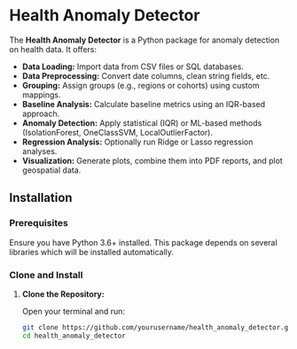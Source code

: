 # Health Anomaly Detector


The **Health Anomaly Detector** is a Python package for anomaly detection on health data. It offers:

- **Data Loading:** Import data from CSV files or SQL databases.
- **Data Preprocessing:** Convert date columns, clean string fields, etc.
- **Grouping:** Assign groups (e.g., regions or cohorts) using custom mappings.
- **Baseline Analysis:** Calculate baseline metrics using an IQR-based approach.
- **Anomaly Detection:** Apply statistical (IQR) or ML-based methods (IsolationForest, OneClassSVM, LocalOutlierFactor).
- **Regression Analysis:** Optionally run Ridge or Lasso regression analyses.
- **Visualization:** Generate plots, combine them into PDF reports, and plot geospatial data.
  
## Installation

### Prerequisites
Ensure you have Python 3.6+ installed. This package depends on several libraries which will be installed automatically. 

### Clone and Install

1. **Clone the Repository:**

   Open your terminal and run:

   ```bash
   git clone https://github.com/yourusername/health_anomaly_detector.git
   cd health_anomaly_detector

